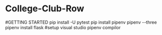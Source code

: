 # College-Club-Row

#GETTING STARTED
pip install -U pytest
pip install pipenv
pipenv --three 
pipenv install flask 
#setup visual studio pipenv compilor 